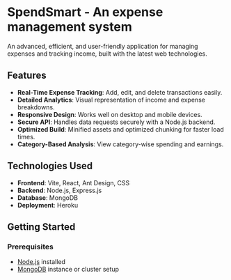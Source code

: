 # SpendSmart - An expense management system

An advanced, efficient, and user-friendly application for managing expenses and tracking income, built with the latest web technologies.

## Features

- **Real-Time Expense Tracking**: Add, edit, and delete transactions easily.
- **Detailed Analytics**: Visual representation of income and expense breakdowns.
- **Responsive Design**: Works well on desktop and mobile devices.
- **Secure API**: Handles data requests securely with a Node.js backend.
- **Optimized Build**: Minified assets and optimized chunking for faster load times.
- **Category-Based Analysis**: View category-wise spending and earnings.

## Technologies Used

- **Frontend**: Vite, React, Ant Design, CSS
- **Backend**: Node.js, Express.js
- **Database**: MongoDB
- **Deployment**: Heroku

## Getting Started

### Prerequisites

- [Node.js](https://nodejs.org/) installed
- [MongoDB](https://www.mongodb.com/) instance or cluster setup
